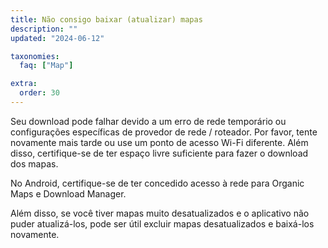 ```yaml
---
title: Não consigo baixar (atualizar) mapas
description: ""
updated: "2024-06-12"

taxonomies:
  faq: ["Map"]

extra:
  order: 30
---
```


Seu download pode falhar devido a um erro de rede temporário ou configurações específicas de provedor de rede / roteador. Por favor, tente novamente mais tarde ou use um ponto de acesso Wi-Fi diferente. Além disso, certifique-se de ter espaço livre suficiente para fazer o download dos mapas.

No Android, certifique-se de ter concedido acesso à rede para Organic Maps e Download Manager.

Além disso, se você tiver mapas muito desatualizados e o aplicativo não puder atualizá-los, pode ser útil excluir mapas desatualizados e baixá-los novamente.
